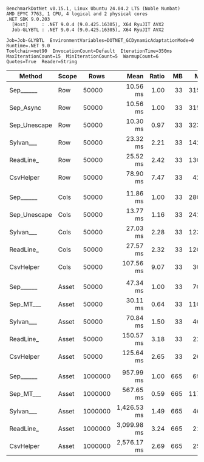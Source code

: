 ```

BenchmarkDotNet v0.15.1, Linux Ubuntu 24.04.2 LTS (Noble Numbat)
AMD EPYC 7763, 1 CPU, 4 logical and 2 physical cores
.NET SDK 9.0.203
  [Host]     : .NET 9.0.4 (9.0.425.16305), X64 RyuJIT AVX2
  Job-GLYBTL : .NET 9.0.4 (9.0.425.16305), X64 RyuJIT AVX2

Job=Job-GLYBTL  EnvironmentVariables=DOTNET_GCDynamicAdaptationMode=0  Runtime=.NET 9.0  
Toolchain=net90  InvocationCount=Default  IterationTime=350ms  
MaxIterationCount=15  MinIterationCount=5  WarmupCount=6  
Quotes=True  Reader=String  

```
| Method       | Scope | Rows    | Mean        | Ratio | MB  | MB/s   | ns/row | Allocated     | Alloc Ratio |
|------------- |------ |-------- |------------:|------:|----:|-------:|-------:|--------------:|------------:|
| Sep______    | Row   | 50000   |    10.56 ms |  1.00 |  33 | 3151.1 |  211.2 |       1.06 KB |        1.00 |
| Sep_Async    | Row   | 50000   |    10.56 ms |  1.00 |  33 | 3151.2 |  211.2 |       1.06 KB |        1.00 |
| Sep_Unescape | Row   | 50000   |    10.30 ms |  0.97 |  33 | 3232.1 |  205.9 |       1.06 KB |        1.00 |
| Sylvan___    | Row   | 50000   |    23.32 ms |  2.21 |  33 | 1427.4 |  466.3 |       8.53 KB |        8.05 |
| ReadLine_    | Row   | 50000   |    25.52 ms |  2.42 |  33 | 1304.2 |  510.4 |  108779.66 KB |  102,663.94 |
| CsvHelper    | Row   | 50000   |    78.90 ms |  7.47 |  33 |  421.8 | 1577.9 |      20.21 KB |       19.07 |
|              |       |         |             |       |     |        |        |               |             |
| Sep______    | Cols  | 50000   |    11.86 ms |  1.00 |  33 | 2805.7 |  237.2 |       1.07 KB |        1.00 |
| Sep_Unescape | Cols  | 50000   |    13.77 ms |  1.16 |  33 | 2416.7 |  275.4 |       1.08 KB |        1.01 |
| Sylvan___    | Cols  | 50000   |    27.03 ms |  2.28 |  33 | 1231.5 |  540.5 |       7.75 KB |        7.26 |
| ReadLine_    | Cols  | 50000   |    27.57 ms |  2.32 |  33 | 1207.3 |  551.3 |  108778.81 KB |  101,818.55 |
| CsvHelper    | Cols  | 50000   |   107.56 ms |  9.07 |  33 |  309.4 | 2151.1 |     448.95 KB |      420.22 |
|              |       |         |             |       |     |        |        |               |             |
| Sep______    | Asset | 50000   |    47.34 ms |  1.00 |  33 |  703.0 |  946.9 |   13802.87 KB |        1.00 |
| Sep_MT___    | Asset | 50000   |    30.11 ms |  0.64 |  33 | 1105.4 |  602.2 |   13860.16 KB |        1.00 |
| Sylvan___    | Asset | 50000   |    70.84 ms |  1.50 |  33 |  469.8 | 1416.9 |   13962.65 KB |        1.01 |
| ReadLine_    | Asset | 50000   |   150.57 ms |  3.18 |  33 |  221.0 | 3011.5 |  122305.23 KB |        8.86 |
| CsvHelper    | Asset | 50000   |   125.64 ms |  2.65 |  33 |  264.9 | 2512.9 |   13970.57 KB |        1.01 |
|              |       |         |             |       |     |        |        |               |             |
| Sep______    | Asset | 1000000 |   957.99 ms |  1.00 | 665 |  695.0 |  958.0 |  266670.54 KB |        1.00 |
| Sep_MT___    | Asset | 1000000 |   567.65 ms |  0.59 | 665 | 1172.9 |  567.6 |   270791.1 KB |        1.02 |
| Sylvan___    | Asset | 1000000 | 1,426.53 ms |  1.49 | 665 |  466.7 | 1426.5 |  266828.12 KB |        1.00 |
| ReadLine_    | Asset | 1000000 | 3,099.98 ms |  3.24 | 665 |  214.8 | 3100.0 | 2442321.02 KB |        9.16 |
| CsvHelper    | Asset | 1000000 | 2,576.17 ms |  2.69 | 665 |  258.4 | 2576.2 |  266835.59 KB |        1.00 |
